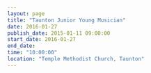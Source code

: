 ```yaml
---
layout: page
title: "Taunton Junior Young Musician"
date: 2016-01-27
publish_date: 2015-01-11 09:00:00
start_date: 2016-01-27
end_date: 
time: "10:00:00"
location: "Temple Methodist Church, Taunton"
---
```


